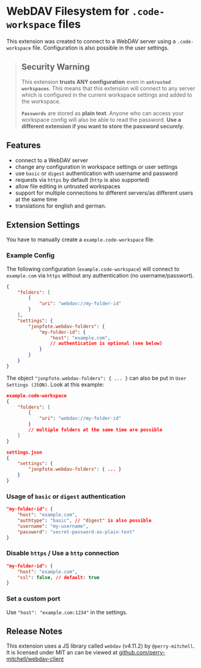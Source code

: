 # WebDAV Filesystem for `.code-workspace` files

This extension was created to connect to a WebDAV server using a `.code-workspace` file. Configuration is also possible in the user settings.

> ## Security Warning
>
> This extension **trusts ANY configuration** even in **`untrusted workspaces`**. This means that this extension will connect to any server which is configured in the current workspace settings and added to the workspace.
>
> **`Passwords`** are stored as **plain text**. Anyone who can access your workspace config will also be able to read the password. **Use a different extension if you want to store the password securely.**

## Features

- connect to a WebDAV server
- change any configuration in workspace settings or user settings
- use `basic` or `digest` authentication with username and password
- requests via `https` by default (`http` is also supported)
- allow file editing in untrusted workspaces
- support for multiple connections to different servers/as different users at the same time
- translations for english and german.

## Extension Settings

You have to manually create a `example.code-workspace` file.

### Example Config
The following configuration (`example.code-workspace`) will connect to `example.com` via `https` without any authentication (no username/passwort).
```json
{
	"folders": [
		{
			"uri": "webdav://my-folder-id"
		}
	],
	"settings": {
		"jonpfote.webdav-folders": {
			"my-folder-id": {
				"host": "example.com",
				// authentication is optional (see below)
			}
		}
	}
}
```

The object `"jonpfote.webdav-folders": { ... }` can also be put in `User Settings (JSON)`. Look at this example:

```json
example.code-workspace
{
	"folders": [
		{
			"uri": "webdav://my-folder-id"
		}
		// multiple folders at the same time are possible
	]
}

settings.json
{
	"settings": {
		"jonpfote.webdav-folders": { ... }
	}
}
```



### Usage of `basic` or `digest` authentication
```json
"my-folder-id": {
	"host": "example.com",
	"authtype": "basic", // "digest" is also possible
	"username": "my-username",
	"password": "secret-password-as-plain-text"
}
```

### Disable `https` / Use a `http` connection
```json
"my-folder-id": {
	"host": "example.com",
	"ssl": false, // default: true
}
```

### Set a custom port
Use `"host": "example.com:1234"` in the settings.

## Release Notes

This extension uses a JS library called `webdav` (v4.11.2) by `@perry-mitchell`. It is licensed under MIT an can be viewed at [github.com/perry-mitchell/webdav-client](https://github.com/perry-mitchell/webdav-client)
